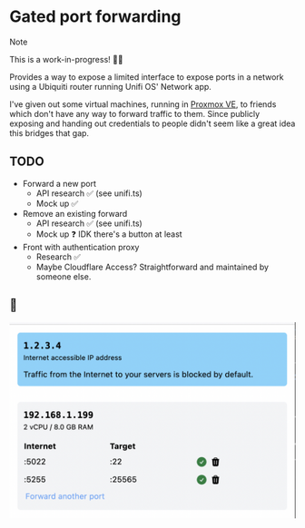 # Gated port forwarding

> [!NOTE]  
> This is a work-in-progress! 🦺🙂

Provides a way to expose a limited interface to expose ports in a network
using a Ubiquiti router running Unifi OS' Network app.

I've given out some virtual machines, running in [Proxmox VE](https://www.proxmox.com/en/proxmox-virtual-environment/overview), to friends which don't
have any way to forward traffic to them. Since publicly exposing and handing
out credentials to people didn't seem like a great idea this bridges that gap.

## TODO

- Forward a new port
  - API research ✅ (see unifi.ts)
  - Mock up ✅
- Remove an existing forward
  - API research ✅ (see unifi.ts)
  - Mock up ❓ IDK there's a button at least
- Front with authentication proxy
  - Research ✅
  - Maybe Cloudflare Access? Straightforward and maintained by someone else.

## 📸

![Homepage](docs/homepage.png)
